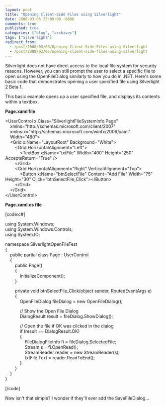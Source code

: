 ```yaml
---
layout: post
title: "Opening Client-Side Files using Silverlight"
date: 2008-03-05 23:09:00 -0600
comments: true
published: true
categories: ["blog", "archives"]
tags: ["Silverlight"]
redirect_from: 
  - /post/2008/03/05/Opening-Client-Side-Files-using-Silverlight
  - /post/2008/03/05/opening-client-side-files-using-silverlight
---
```

<!-- more -->
<p>Silverlight does not have direct access to the local file system for security reasons. However, you can still prompt the user to select a specific file to open using the OpenFileDialog similarly to how you do in .NET. Here's some basic code that demonstrates opening&nbsp;a user specified file using Silverlight 2 Beta 1.</p>
<p>This basic example opens up a user specified file, and displays its contents within a textbox.</p>
<p><strong>Page.xaml file</strong></p>
<p>&lt;UserControl x:Class="SilverlightFileSystemInfo.Page"<br /> &nbsp;&nbsp;&nbsp; xmlns="http://schemas.microsoft.com/client/2007" <br /> &nbsp;&nbsp;&nbsp; xmlns:x="http://schemas.microsoft.com/winfx/2006/xaml" <br /> &nbsp;&nbsp;&nbsp; Width="480"&gt;<br /> &nbsp;&nbsp;&nbsp; &lt;Grid x:Name="LayoutRoot" Background="White"&gt;<br /> &nbsp;&nbsp;&nbsp;&nbsp;&nbsp;&nbsp;&nbsp; &lt;Grid HorizontalAlignment="Left"&gt;<br /> &nbsp;&nbsp;&nbsp;&nbsp;&nbsp;&nbsp;&nbsp;&nbsp;&nbsp;&nbsp;&nbsp; &lt;TextBox x:Name="txtFile" Width="400" Height="250" AcceptsReturn="True" /&gt;&nbsp;&nbsp;&nbsp; <br /> &nbsp;&nbsp;&nbsp;&nbsp;&nbsp;&nbsp;&nbsp; &lt;/Grid&gt;<br /> &nbsp;&nbsp;&nbsp;&nbsp;&nbsp;&nbsp;&nbsp; &lt;Grid HorizontalAlignment="Right" VerticalAlignment="Top"&gt;<br /> &nbsp;&nbsp;&nbsp;&nbsp;&nbsp;&nbsp;&nbsp;&nbsp;&nbsp;&nbsp;&nbsp; &lt;Button x:Name="btnSelectFile" Content="Add File" Width="75" Height="30" Click="btnSelectFile_Click"&gt;&lt;/Button&gt;<br /> &nbsp;&nbsp;&nbsp;&nbsp;&nbsp;&nbsp;&nbsp; &lt;/Grid&gt;<br /> &nbsp;&nbsp;&nbsp; &lt;/Grid&gt;<br /> &lt;/UserControl&gt;</p>
<p><strong>Page.xaml.cs file</strong>&nbsp;</p>
<p>[code:c#]</p>
<p>using System.Windows;<br /> using System.Windows.Controls;<br /> using System.IO;</p>
<p>namespace SilverlightOpenFileTest<br /> {<br /> &nbsp;&nbsp;&nbsp; public partial class Page : UserControl<br /> &nbsp;&nbsp;&nbsp; {<br /> &nbsp;&nbsp;&nbsp;&nbsp;&nbsp;&nbsp;&nbsp; public Page()<br /> &nbsp;&nbsp;&nbsp;&nbsp;&nbsp;&nbsp;&nbsp; {<br /> &nbsp;&nbsp;&nbsp;&nbsp;&nbsp;&nbsp;&nbsp;&nbsp;&nbsp;&nbsp;&nbsp; InitializeComponent();<br /> &nbsp;&nbsp;&nbsp;&nbsp;&nbsp;&nbsp;&nbsp; }</p>
<p>&nbsp;&nbsp;&nbsp;&nbsp;&nbsp;&nbsp;&nbsp; private void btnSelectFile_Click(object sender, RoutedEventArgs e)<br /> &nbsp;&nbsp;&nbsp;&nbsp;&nbsp;&nbsp;&nbsp; {<br /> &nbsp;&nbsp;&nbsp;&nbsp;&nbsp;&nbsp;&nbsp;&nbsp;&nbsp;&nbsp;&nbsp; OpenFileDialog fileDialog = new OpenFileDialog();</p>
<p>&nbsp;&nbsp;&nbsp;&nbsp;&nbsp;&nbsp;&nbsp;&nbsp;&nbsp;&nbsp;&nbsp; // Show the Open File Dialog<br /> &nbsp;&nbsp;&nbsp;&nbsp;&nbsp;&nbsp;&nbsp;&nbsp;&nbsp;&nbsp;&nbsp; DialogResult result = fileDialog.ShowDialog();</p>
<p>&nbsp;&nbsp;&nbsp;&nbsp;&nbsp;&nbsp;&nbsp;&nbsp;&nbsp;&nbsp;&nbsp; // Open the file if OK was clicked in the dialog<br /> &nbsp;&nbsp;&nbsp;&nbsp;&nbsp;&nbsp;&nbsp;&nbsp;&nbsp;&nbsp;&nbsp; if (result == DialogResult.OK)<br /> &nbsp;&nbsp;&nbsp;&nbsp;&nbsp;&nbsp;&nbsp;&nbsp;&nbsp;&nbsp;&nbsp; {<br /> &nbsp;&nbsp;&nbsp;&nbsp;&nbsp;&nbsp;&nbsp;&nbsp;&nbsp;&nbsp;&nbsp;&nbsp;&nbsp;&nbsp;&nbsp; FileDialogFileInfo fi = fileDialog.SelectedFile;<br /> &nbsp;&nbsp;&nbsp;&nbsp;&nbsp;&nbsp;&nbsp;&nbsp;&nbsp;&nbsp;&nbsp;&nbsp;&nbsp;&nbsp;&nbsp; Stream s = fi.OpenRead();<br /> &nbsp;&nbsp;&nbsp;&nbsp;&nbsp;&nbsp;&nbsp;&nbsp;&nbsp;&nbsp;&nbsp;&nbsp;&nbsp;&nbsp;&nbsp; StreamReader reader = new StreamReader(s);<br /> &nbsp;&nbsp;&nbsp;&nbsp;&nbsp;&nbsp;&nbsp;&nbsp;&nbsp;&nbsp;&nbsp;&nbsp;&nbsp;&nbsp;&nbsp; txtFile.Text = reader.ReadToEnd();<br /> &nbsp;&nbsp;&nbsp;&nbsp;&nbsp;&nbsp;&nbsp;&nbsp;&nbsp;&nbsp;&nbsp; }<br /> &nbsp;&nbsp;&nbsp;&nbsp;&nbsp;&nbsp;&nbsp; }<br /> &nbsp;&nbsp;&nbsp; }<br /> }</p>
<p>[/code]</p>
<p>Now isn't that simple? I wonder if they'll ever add the SaveFileDialog...</p>
